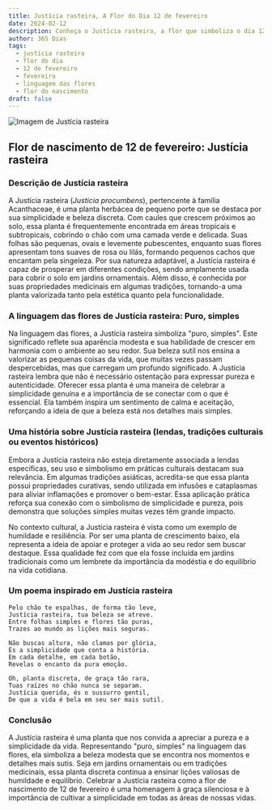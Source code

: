 ```yaml
---
title: Justícia rasteira, A Flor do Dia 12 de fevereiro
date: 2024-02-12
description: Conheça o Justícia rasteira, a flor que simboliza o dia 12 de fevereiro e seu significado 'Puro, simples'. Explore a beleza e o simbolismo desta flor encantadora.
author: 365 Dias
tags:
  - justícia rasteira
  - flor do dia
  - 12 de fevereiro
  - fevereiro
  - linguagem das flores
  - flor do nascimento
draft: false
---
```


![Imagem de Justícia rasteira](https://cdn.pixabay.com/photo/2013/03/07/15/36/asperugo-procumbens-91224_1280.jpg#center)


## Flor de nascimento de 12 de fevereiro: Justícia rasteira

### Descrição de Justícia rasteira

A Justícia rasteira (_Justicia procumbens_), pertencente à família Acanthaceae, é uma planta herbácea de pequeno porte que se destaca por sua simplicidade e beleza discreta. Com caules que crescem próximos ao solo, essa planta é frequentemente encontrada em áreas tropicais e subtropicais, cobrindo o chão com uma camada verde e delicada. Suas folhas são pequenas, ovais e levemente pubescentes, enquanto suas flores apresentam tons suaves de rosa ou lilás, formando pequenos cachos que encantam pela singeleza. Por sua natureza adaptável, a Justícia rasteira é capaz de prosperar em diferentes condições, sendo amplamente usada para cobrir o solo em jardins ornamentais. Além disso, é conhecida por suas propriedades medicinais em algumas tradições, tornando-a uma planta valorizada tanto pela estética quanto pela funcionalidade.

### A linguagem das flores de Justícia rasteira: Puro, simples

Na linguagem das flores, a Justícia rasteira simboliza "puro, simples". Este significado reflete sua aparência modesta e sua habilidade de crescer em harmonia com o ambiente ao seu redor. Sua beleza sutil nos ensina a valorizar as pequenas coisas da vida, que muitas vezes passam despercebidas, mas que carregam um profundo significado. A Justícia rasteira lembra que não é necessário ostentação para expressar pureza e autenticidade. Oferecer essa planta é uma maneira de celebrar a simplicidade genuína e a importância de se conectar com o que é essencial. Ela também inspira um sentimento de calma e aceitação, reforçando a ideia de que a beleza está nos detalhes mais simples.

### Uma história sobre Justícia rasteira (lendas, tradições culturais ou eventos históricos)

Embora a Justícia rasteira não esteja diretamente associada a lendas específicas, seu uso e simbolismo em práticas culturais destacam sua relevância. Em algumas tradições asiáticas, acredita-se que essa planta possui propriedades curativas, sendo utilizada em infusões e cataplasmas para aliviar inflamações e promover o bem-estar. Essa aplicação prática reforça sua conexão com o simbolismo de simplicidade e pureza, pois demonstra que soluções simples muitas vezes têm grande impacto.

No contexto cultural, a Justícia rasteira é vista como um exemplo de humildade e resiliência. Por ser uma planta de crescimento baixo, ela representa a ideia de apoiar e proteger a vida ao seu redor sem buscar destaque. Essa qualidade fez com que ela fosse incluída em jardins tradicionais como um lembrete da importância da modéstia e do equilíbrio na vida cotidiana.

### Um poema inspirado em Justícia rasteira

```
Pelo chão te espalhas, de forma tão leve,  
Justícia rasteira, tua beleza se atreve.  
Entre folhas simples e flores tão puras,  
Trazes ao mundo as lições mais seguras.  

Não buscas altura, não clamas por glória,  
És a simplicidade que conta a história.  
Em cada detalhe, em cada botão,  
Revelas o encanto da pura emoção.  

Oh, planta discreta, de graça tão rara,  
Tuas raízes no chão nunca se separam.  
Justícia querida, és o sussurro gentil,  
De que a vida é bela em seu ser mais sutil.
```

### Conclusão

A Justícia rasteira é uma planta que nos convida a apreciar a pureza e a simplicidade da vida. Representando "puro, simples" na linguagem das flores, ela simboliza a beleza modesta que se encontra nos momentos e detalhes mais sutis. Seja em jardins ornamentais ou em tradições medicinais, essa planta discreta continua a ensinar lições valiosas de humildade e equilíbrio. Celebrar a Justícia rasteira como a flor de nascimento de 12 de fevereiro é uma homenagem à graça silenciosa e à importância de cultivar a simplicidade em todas as áreas de nossas vidas.